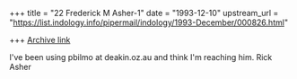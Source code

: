 +++
title = "22 Frederick M Asher-1"
date = "1993-12-10"
upstream_url = "https://list.indology.info/pipermail/indology/1993-December/000826.html"

+++
[Archive link](https://list.indology.info/pipermail/indology/1993-December/000826.html)

I've been using pbilmo at deakin.oz.au and think I'm reaching him.
Rick Asher









